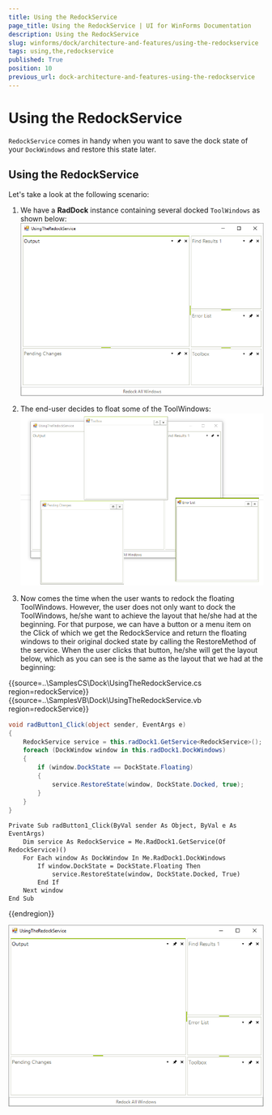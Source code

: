 ```yaml
---
title: Using the RedockService
page_title: Using the RedockService | UI for WinForms Documentation
description: Using the RedockService
slug: winforms/dock/architecture-and-features/using-the-redockservice
tags: using,the,redockservice
published: True
position: 10
previous_url: dock-architecture-and-features-using-the-redockservice
---
```


# Using the RedockService

`RedockService` comes in handy when you want to save the dock state of your `DockWindows` and restore this state later.

## Using the RedockService

Let's take a look at the following scenario: 
         
1. We have a __RadDock__ instance containing several docked `ToolWindows` as shown below:        
	![dock-architecture-and-features-using-the-redockservice 001](images/dock-architecture-and-features-using-the-redockservice001.png)

1. The end-user decides to float some of the ToolWindows:
	![dock-architecture-and-features-using-the-redockservice 002](images/dock-architecture-and-features-using-the-redockservice002.png)

1. Now comes the time when the user wants to redock the floating ToolWindows. However, the user does not only want to dock the ToolWindows, he/she want to achieve the layout that he/she had at the beginning. For that purpose, we can have a button or a menu item on the Click of which we get the RedockService and return the floating windows to their original docked state by calling the RestoreMethod of the service. When the user clicks that button, he/she will get the layout below, which as you can see is the same as the layout that we  had at the beginning:
   
{{source=..\SamplesCS\Dock\UsingTheRedockService.cs region=redockService}} 
{{source=..\SamplesVB\Dock\UsingTheRedockService.vb region=redockService}} 

````C#
void radButton1_Click(object sender, EventArgs e)
{
    RedockService service = this.radDock1.GetService<RedockService>();
    foreach (DockWindow window in this.radDock1.DockWindows)
    {
        if (window.DockState == DockState.Floating)
        {
            service.RestoreState(window, DockState.Docked, true);
        }
    }
}

````
````VB.NET
Private Sub radButton1_Click(ByVal sender As Object, ByVal e As EventArgs)
    Dim service As RedockService = Me.RadDock1.GetService(Of RedockService)()
    For Each window As DockWindow In Me.RadDock1.DockWindows
        If window.DockState = DockState.Floating Then
            service.RestoreState(window, DockState.Docked, True)
        End If
    Next window
End Sub

````

{{endregion}} 
 
![dock-architecture-and-features-using-the-redockservice 001](images/dock-architecture-and-features-using-the-redockservice001.png)
